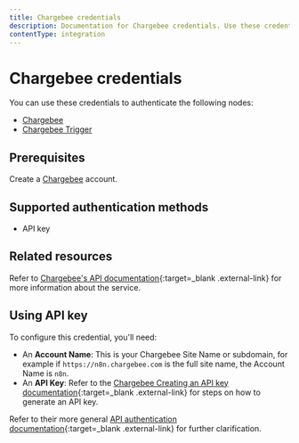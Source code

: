 ```yaml
---
title: Chargebee credentials
description: Documentation for Chargebee credentials. Use these credentials to authenticate Chargebee in n8n, a workflow automation platform.
contentType: integration
---
```


# Chargebee credentials

You can use these credentials to authenticate the following nodes:

- [Chargebee](/integrations/builtin/app-nodes/n8n-nodes-base.chargebee/)
- [Chargebee Trigger](/integrations/builtin/trigger-nodes/n8n-nodes-base.chargebeetrigger/)

## Prerequisites

Create a [Chargebee](https://www.chargebee.com/) account.

## Supported authentication methods

- API key

## Related resources

Refer to [Chargebee's API documentation](https://apidocs.chargebee.com/docs/api/){:target=_blank .external-link} for more information about the service.

## Using API key

To configure this credential, you'll need:

- An **Account Name**: This is your Chargebee Site Name or subdomain, for example if `https://n8n.chargebee.com` is the full site name, the Account Name is `n8n`.
- An **API Key**: Refer to the [Chargebee Creating an API key documentation](https://www.chargebee.com/docs/api_keys.html#creating-an-api-key){:target=_blank .external-link} for steps on how to generate an API key. 

Refer to their more general [API authentication documentation](https://apidocs.chargebee.com/docs/api/auth?lang=curl){:target=_blank .external-link} for further clarification.


